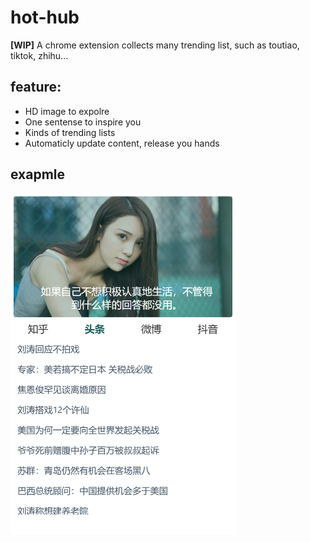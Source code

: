 # hot-hub

**[WIP]** A chrome extension collects many trending list, such as toutiao, tiktok, zhihu...

## feature:
  - HD image to expolre 
  - One sentense to inspire you
  - Kinds of trending lists
  - Automaticly update content, release you hands

## exapmle
<div align="center" style="width:360px">
  <img src="./src/assets/example.png" >
</div>